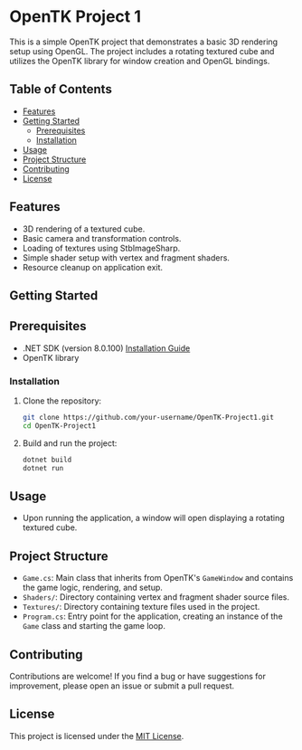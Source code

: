# OpenTK Project 1

This is a simple OpenTK project that demonstrates a basic 3D rendering setup using OpenGL. The project includes a rotating textured cube and utilizes the OpenTK library for window creation and OpenGL bindings.

## Table of Contents
- [Features](#features)
- [Getting Started](#getting-started)
  - [Prerequisites](#prerequisites)
  - [Installation](#installation)
- [Usage](#usage)
- [Project Structure](#project-structure)
- [Contributing](#contributing)
- [License](#license)

## Features

- 3D rendering of a textured cube.
- Basic camera and transformation controls.
- Loading of textures using StbImageSharp.
- Simple shader setup with vertex and fragment shaders.
- Resource cleanup on application exit.

## Getting Started

## Prerequisites

- .NET SDK (version 8.0.100) [Installation Guide](https://dotnet.microsoft.com/download)
- OpenTK library

### Installation

1. Clone the repository:

    ```bash
    git clone https://github.com/your-username/OpenTK-Project1.git
    cd OpenTK-Project1
    ```

2. Build and run the project:

    ```bash
    dotnet build
    dotnet run
    ```

## Usage

- Upon running the application, a window will open displaying a rotating textured cube.


## Project Structure

- `Game.cs`: Main class that inherits from OpenTK's `GameWindow` and contains the game logic, rendering, and setup.
- `Shaders/`: Directory containing vertex and fragment shader source files.
- `Textures/`: Directory containing texture files used in the project.
- `Program.cs`: Entry point for the application, creating an instance of the `Game` class and starting the game loop.

## Contributing

Contributions are welcome! If you find a bug or have suggestions for improvement, please open an issue or submit a pull request.

## License

This project is licensed under the [MIT License](LICENSE).
